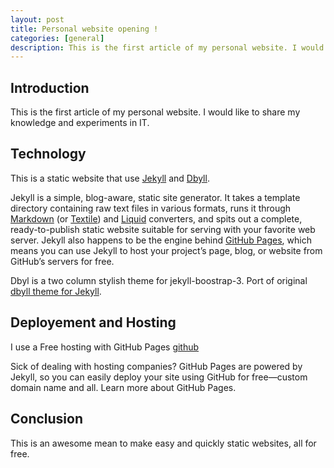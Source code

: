 ```yaml
---
layout: post
title: Personal website opening !
categories: [general]
description: This is the first article of my personal website. I would like to share my knowledge and experiments in IT.
---
```


## Introduction
This is the first article of my personal website. I would like to share my knowledge and experiments in IT.

## Technology
This is a static website that use [Jekyll](http://jekyllrb.com/) and [Dbyll](http://jekyllbootstrap3.tk/dbyll/).

Jekyll is a simple, blog-aware, static site generator. It takes a template directory containing raw text files in various formats, runs it through [Markdown](http://daringfireball.net/projects/markdown/) (or [Textile](http://redcloth.org/textile)) and [Liquid](https://github.com/Shopify/liquid/wiki) converters, and spits out a complete, ready-to-publish static website suitable for serving with your favorite web server. Jekyll also happens to be the engine behind [GitHub Pages](http://pages.github.com/), which means you can use Jekyll to host your project’s page, blog, or website from GitHub’s servers for free.

Dbyl is a two column stylish theme for jekyll-boostrap-3. Port of original [dbyll theme for Jekyll](http://github.com/dbtek/dbyll).

## Deployement and Hosting

I use a Free hosting with GitHub Pages [github](http://pages.github.com/)

Sick of dealing with hosting companies? GitHub Pages are powered by Jekyll, so you can easily deploy your site using GitHub for free—custom domain name and all.
Learn more about GitHub Pages.

## Conclusion
This is an awesome mean to make easy and quickly static websites, all for free.
